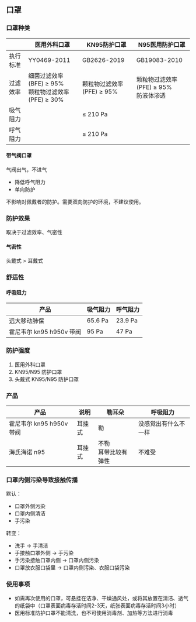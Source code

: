 ## 口罩

### 口罩种类

| | 医用外科口罩 | KN95防护口罩 | N95医用防护口罩 |
| --- | --- | --- | --- |
| 执行标准 | YY0469-2011 | GB2626-2019 | GB19083-2010 |
| 过滤效率 | 细菌过滤效率(BFE) ≥ 95%<br>颗粒物过滤效率(PFE) ≥ 30% | 颗粒物过滤效率(PFE) ≥ 95% | 颗粒物过滤效率(PFE) ≥ 95%<br>防液体渗透 |
| 吸气阻力 | | ≤ 210 Pa | |
| 呼气阻力 | | ≤ 210 Pa | |

#### 带气阀口罩

气阀出气，不进气

- 降低呼气阻力
- 单向防护

不影响对佩戴者的防护。需要双向防护的环境，不建议使用。

### 防护效果

取决于过滤效率、气密性

#### 气密性

头戴式 > 耳戴式

### 舒适性

#### 呼吸阻力

| 产品 | 吸气阻力 | 呼气阻力 |
| --- | --- | --- |
| 远大移动肺保 | 65.6 Pa | 23.9 Pa |
| 霍尼韦尔 kn95 h950v 带阀 | 95 Pa | 47 Pa |

### 防护强度

1. 医用外科口罩
2. KN95/N95 防护口罩
3. 头戴式 KN95/N95 防护口罩

### 产品

| 产品 | 说明 | 勒耳朵 | 呼吸阻力 | 
| --- | --- | --- | --- |
| 霍尼韦尔 kn95 h950v 带阀 | 耳挂式 | 勒 | 没感觉出有什么不一样 |
| 海氏海诺 n95 | 耳挂式 | 不勒<br>耳带比较有弹性 | 不难受 |

### 口罩内侧污染导致接触传播

默认：

- 口罩外侧污染
- 口罩内侧清洁
- 手污染

转变：

- 洗手 → 手清洁
- 手接触口罩外侧 → 手污染
- 手污染接触口罩内侧 → 口罩内侧污染
- 口罩放衣服口袋里 → 口罩内侧污染、衣服口袋污染

### 使用事项

- 如需再次使用的口罩，可悬挂在洁净、干燥通风处，或将其放置在清洁、透气的纸袋中（口罩表面病毒存活时间2-3天，纸张表面病毒存活时间3小时）
- 医用标准防护口罩不能清洗，也不可使用消毒剂、加热等方法进行消毒
